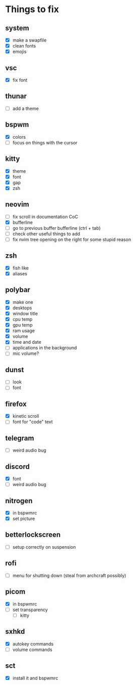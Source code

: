 # Things to fix

## system

- [x] make a swapfile
- [x] clean fonts
- [x] emojis

## vsc

- [x] fix font

## thunar

- [ ] add a theme

## bspwm

- [x] colors
- [ ] focus on things with the cursor

## kitty

- [x] theme
- [x] font
- [x] gap
- [x] zsh

## neovim

- [ ] fix scroll in documentation CoC
- [x] bufferline
- [ ] go to previous buffer bufferline (ctrl + tab)
- [ ] check other useful things to add
- [ ] fix nvim tree opening on the right for some stupid reason

## zsh

- [x] fish like
- [x] aliases

## polybar

- [x] make one
- [x] desktops
- [x] window title
- [x] cpu temp
- [x] gpu temp
- [x] ram usage
- [x] volume
- [x] time and date
- [ ] applications in the background
- [ ] mic volume?

## dunst

- [ ] look
- [ ] font

## firefox

- [x] kinetic scroll
- [ ] font for "code" text

## telegram

- [ ] weird audio bug

## discord

- [x] font
- [ ] weird audio bug

## nitrogen

- [x] in bspwmrc
- [x] set picture

## betterlockscreen

- [ ] setup correctly on suspension

## rofi

- [ ] menu for shutting down (steal from archcraft possibly)

## picom

- [x] in bspwmrc
- [ ] set transparency
  - [ ] kitty

## sxhkd

- [x] autokey commands
- [ ] volume commands

## sct

- [x] install it and bspwmrc

